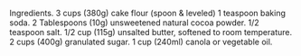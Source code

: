 Ingredients. 3 cups (380g) cake flour (spoon & leveled) 1 teaspoon baking soda. 2 Tablespoons (10g) unsweetened natural cocoa powder. 1/2 teaspoon salt. 1/2 cup (115g) unsalted butter, softened to room temperature. 2 cups (400g) granulated sugar. 1 cup (240ml) canola or vegetable oil.